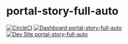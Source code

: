 # portal-story-full-auto

[![CircleCI](https://circleci.com/gh/alonmoor/portal-story-full-auto.svg?style=shield)](https://circleci.com/gh/alonmoor/portal-story-full-auto)
[![Dashboard portal-story-full-auto](https://img.shields.io/badge/dashboard-portal_story_full_auto-yellow.svg)](https://dashboard.pantheon.io/sites/c6982c50-4ab6-43b7-a673-55456a97e74e#dev/code)
[![Dev Site portal-story-full-auto](https://img.shields.io/badge/site-portal_story_full_auto-blue.svg)](http://dev-portal-story-full-auto.pantheonsite.io/)